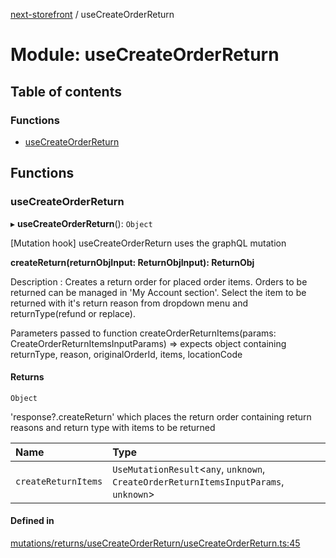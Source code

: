 [next-storefront](../README.md) / useCreateOrderReturn

# Module: useCreateOrderReturn

## Table of contents

### Functions

- [useCreateOrderReturn](useCreateOrderReturn.md#usecreateorderreturn)

## Functions

### useCreateOrderReturn

▸ **useCreateOrderReturn**(): `Object`

[Mutation hook] useCreateOrderReturn uses the graphQL mutation

<b>createReturn(returnObjInput: ReturnObjInput): ReturnObj</b>

Description : Creates a return order for placed order items. Orders to be returned can be managed in 'My Account section'.
Select the item to be returned with it's return reason from dropdown menu and returnType(refund or replace).

Parameters passed to function createOrderReturnItems(params: CreateOrderReturnItemsInputParams) => expects object containing returnType, reason, originalOrderId, items, locationCode

#### Returns

`Object`

'response?.createReturn' which places the return order containing return reasons and return type with items to be returned

| Name                | Type                                                                                   |
| :------------------ | :------------------------------------------------------------------------------------- |
| `createReturnItems` | `UseMutationResult`<`any`, `unknown`, `CreateOrderReturnItemsInputParams`, `unknown`\> |

#### Defined in

[mutations/returns/useCreateOrderReturn/useCreateOrderReturn.ts:45](https://github.com/KiboSoftware/nextjs-storefront/blob/474c22ea/hooks/mutations/returns/useCreateOrderReturn/useCreateOrderReturn.ts#L45)
